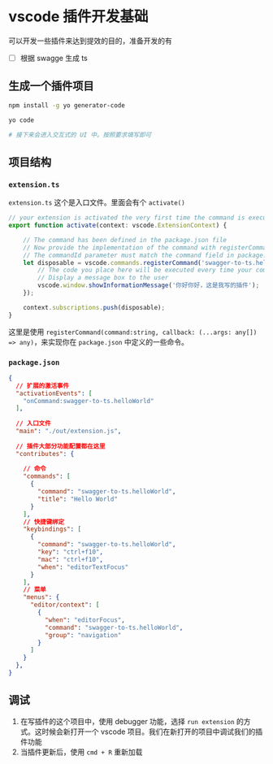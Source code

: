 # vscode 插件开发基础

可以开发一些插件来达到提效的目的，准备开发的有

* [ ] 根据 swagge 生成 ts



## 生成一个插件项目

```bash
npm install -g yo generator-code

yo code

# 接下来会进入交互式的 UI 中。按照要求填写即可
```



## 项目结构

### `extension.ts` 

`extension.ts` 这个是入口文件。里面会有个 `activate()` 

```typescript
// your extension is activated the very first time the command is executed
export function activate(context: vscode.ExtensionContext) {

	// The command has been defined in the package.json file
	// Now provide the implementation of the command with registerCommand
	// The commandId parameter must match the command field in package.json
	let disposable = vscode.commands.registerCommand('swagger-to-ts.helloWorld', () => {
		// The code you place here will be executed every time your command is executed
		// Display a message box to the user
		vscode.window.showInformationMessage('你好你好，这是我写的插件');
	});

	context.subscriptions.push(disposable);
}
```

这里是使用 `registerCommand(command:string, callback: (...args: any[]) => any)`，来实现你在 `package.json` 中定义的一些命令。



### `package.json`

```json
{
  // 扩展的激活事件
  "activationEvents": [
    "onCommand:swagger-to-ts.helloWorld"
  ],
  
  // 入口文件
  "main": "./out/extension.js",
  
  // 插件大部分功能配置都在这里
  "contributes": {
    
    // 命令
    "commands": [
      {
        "command": "swagger-to-ts.helloWorld",
        "title": "Hello World"
      }
    ],
    // 快捷键绑定
    "keybindings": [
      {
        "command": "swagger-to-ts.helloWorld",
        "key": "ctrl+f10",
        "mac": "ctrl+f10",
        "when": "editorTextFocus"
      }
    ],
    // 菜单
    "menus": {
      "editor/context": [
        {
          "when": "editorFocus",
          "command": "swagger-to-ts.helloWorld",
          "group": "navigation"
        }
      ]
    }
  },
}
```



## 调试

1. 在写插件的这个项目中，使用 debugger 功能，选择 `run extension` 的方式。这时候会新打开一个 vscode 项目。我们在新打开的项目中调试我们的插件功能
2. 当插件更新后，使用 `cmd + R` 重新加载
